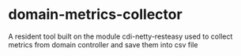 # domain-metrics-collector
A resident tool built on the module cdi-netty-resteasy used to collect metrics from domain controller and save them into csv file
